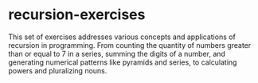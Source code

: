 # recursion-exercises
This set of exercises addresses various concepts and applications of recursion in programming. From counting the quantity of numbers greater than or equal to 7 in a series, summing the digits of a number, and generating numerical patterns like pyramids and series, to calculating powers and pluralizing nouns.
